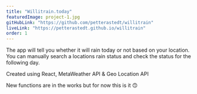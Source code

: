 ```yaml
---
title: "Willitrain.today"
featuredImage: project-1.jpg
gitHubLink: "https://github.com/petterastedt/willitrain"
liveLink: "https://petterastedt.github.io/willitrain"
order: 1
---
```


The app will tell you whether it will rain today or not based on your location. You can manually search a locations rain status and check the status for the following day.

Created using React, MetaWeather API & Geo Location API

New functions are in the works but for now this is it 🙃